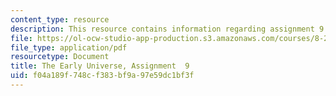 ```yaml
---
content_type: resource
description: This resource contains information regarding assignment 9.
file: https://ol-ocw-studio-app-production.s3.amazonaws.com/courses/8-286-the-early-universe-fall-2013/f04a189f748cf383bf9a97e59dc1bf3f_MIT8_286F13_ps9.pdf
file_type: application/pdf
resourcetype: Document
title: The Early Universe, Assignment  9
uid: f04a189f-748c-f383-bf9a-97e59dc1bf3f
---
```

